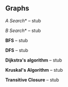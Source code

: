 Graphs
---------

**A* Search** – stub

**B* Search** – stub

**BFS** – stub

**DFS** – stub 

**Dijkstra's algorithm** – stub

**Kruskal's Algorithm** – stub

**Transitive Closure** – stub


